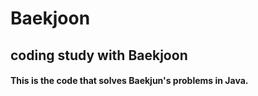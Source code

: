 # Baekjoon
## **coding study with Baekjoon**

#### This is the code that solves Baekjun's problems in Java.
